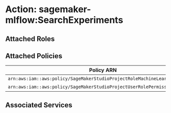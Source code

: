 # Action: sagemaker-mlflow:SearchExperiments

## Attached Roles

## Attached Policies

| Policy ARN | Policy Name |
|------------|-------------|
| `arn:aws:iam::aws:policy/SageMakerStudioProjectRoleMachineLearningPolicy` | [SageMakerStudioProjectRoleMachineLearningPolicy](../policies.md#sagemakerstudioprojectrolemachinelearningpolicy) |
| `arn:aws:iam::aws:policy/SageMakerStudioProjectUserRolePermissionsBoundary` | [SageMakerStudioProjectUserRolePermissionsBoundary](../policies.md#sagemakerstudioprojectuserrolepermissionsboundary) |

## Associated Services

